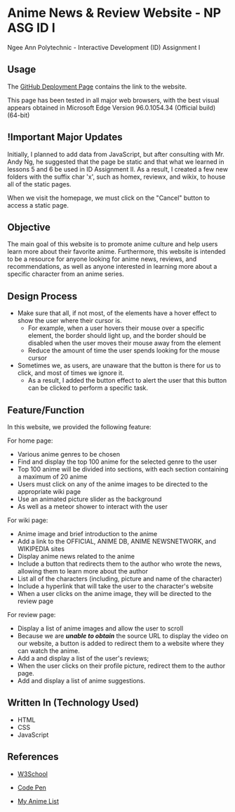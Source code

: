 # Anime News & Review Website - NP ASG ID I
Ngee Ann Polytechnic - Interactive Development (ID) Assignment I

## Usage

The [GitHub Deployment Page](https://cosmiwaihang.github.io/NP-Y1S2-ID-ASG1/page/home/home.html) contains the link to the website.

This page has been tested in all major web browsers, with the best visual appears obtained in Microsoft Edge Version 96.0.1054.34 (Official build) (64-bit)

## !Important Major Updates

Initially, I planned to add data from JavaScript, but after consulting with Mr. Andy Ng, he suggested that the page be static and that what we learned in lessons 5 and 6 be used in ID Assignment II. As a result, I created a few new folders with the suffix char 'x', such as homex, reviewx, and wikix, to house all of the static pages.

When we visit the homepage, we must click on the "Cancel" button to access a static page.

## Objective

The main goal of this website is to promote anime culture and help users learn more about their favorite anime. Furthermore, this website is intended to be a resource for anyone looking for anime news, reviews, and recommendations, as well as anyone interested in learning more about a specific character from an anime series.

## Design Process

- Make sure that all, if not most, of the elements have a hover effect to show the user where their cursor is.
  - For example, when a user hovers their mouse over a specific element, the border should light up, and the border should be disabled when the user moves their mouse away from the element
  - Reduce the amount of time the user spends looking for the mouse cursor
- Sometimes we, as users, are unaware that the button is there for us to click, and most of times we ignore it.
  - As a result, I added the button effect to alert the user that this button can be clicked to perform a specific task.

## Feature/Function

In this website, we provided the following feature:

For home page:

- Various anime genres to be chosen
- Find and display the top 100 anime for the selected genre to the user
- Top 100 anime will be divided into sections, with each section containing a maximum of 20 anime
- Users must click on any of the anime images to be directed to the appropriate wiki page
- Use an animated picture slider as the background
- As well as a meteor shower to interact with the user

For wiki page:

- Anime image and brief introduction to the anime
- Add a link to the OFFICIAL, ANIME DB, ANIME NEWSNETWORK, and WIKIPEDIA sites
- Display anime news related to the anime
- Include a button that redirects them to the author who wrote the news, allowing them to learn more about the author
- List all of the characters (including, picture and name of the character)
- Include a hyperlink that will take the user to the character's website
- When a user clicks on the anime image, they will be directed to the review page

For review page:

- Display a list of anime images and allow the user to scroll
- Because we are ***unable to obtain*** the source URL to display the video on our website, a button is added to redirect them to a website where they can watch the anime.
- Add a and display a list of the user's reviews;
- When the user clicks on their profile picture, redirect them to the author page.
- Add and display a list of anime suggestions.

## Written In (Technology Used)

- HTML
- CSS
- JavaScript

## References

- [W3School](https://www.w3schools.com/)

- [Code Pen](https://codepen.io/)

- [My Anime List](https://myanimelist.net/)

